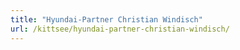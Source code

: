 ```yaml
---
title: "Hyundai-Partner Christian Windisch"
url: /kittsee/hyundai-partner-christian-windisch/
---
```

